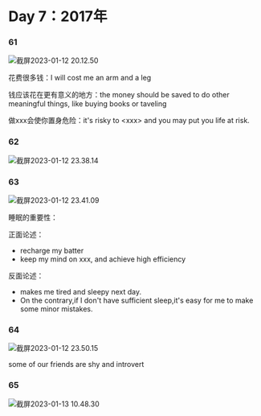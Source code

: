 # Day 7：2017年



### 61

![截屏2023-01-12 20.12.50](https://xingqiu-tuchuang-1256524210.cos.ap-shanghai.myqcloud.com/3978/%E6%88%AA%E5%B1%8F2023-01-12%2020.12.50.png)



花费很多钱：I will cost me an arm and a leg

钱应该花在更有意义的地方：the money should be saved to do other meaningful things, like buying books or taveling

做xxx会使你置身危险：it's risky to \<xxx\> and you may put you life at risk.



### 62

![截屏2023-01-12 23.38.14](https://xingqiu-tuchuang-1256524210.cos.ap-shanghai.myqcloud.com/3978/%E6%88%AA%E5%B1%8F2023-01-12%2023.38.14.png)





### 63

![截屏2023-01-12 23.41.09](https://xingqiu-tuchuang-1256524210.cos.ap-shanghai.myqcloud.com/3978/%E6%88%AA%E5%B1%8F2023-01-12%2023.41.09.png)



睡眠的重要性：

正面论述：

- recharge my batter
- keep my mind on xxx, and achieve high efficiency

反面论述：

- makes me tired and sleepy next day.
- On the contrary,if I don't have sufficient sleep,it's easy for me to make some minor mistakes.





### 64

![截屏2023-01-12 23.50.15](https://xingqiu-tuchuang-1256524210.cos.ap-shanghai.myqcloud.com/3978/%E6%88%AA%E5%B1%8F2023-01-12%2023.50.15.png)



some of our friends are shy and introvert



### 65

![截屏2023-01-13 10.48.30](https://xingqiu-tuchuang-1256524210.cos.ap-shanghai.myqcloud.com/3978/%E6%88%AA%E5%B1%8F2023-01-13%2010.48.30.png)

